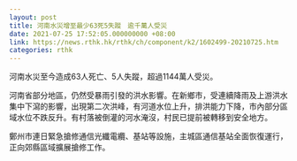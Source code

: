 ```yaml
---
layout: post
title: 河南水災增至最少63死5失蹤　逾千萬人受災
date: 2021-07-25 17:52:05.000000000 +08:00
link: https://news.rthk.hk/rthk/ch/component/k2/1602499-20210725.htm
categories: rthk
---
```


河南水災至今造成63人死亡、5人失蹤，超過1144萬人受災。

河南省部分地區，仍然受暴雨引發的洪水影響。在新鄉市，受連續降雨及上游洪水集中下瀉的影響，出現第二次洪峰，有河道水位上升，排洪能力下降，市內部分區域水位不跌反升。有村落被倒灌的河水淹沒，村民已提前被轉移到安全地方。

鄭州市連日緊急搶修通信光纖電纜、基站等設施，主城區通信基站全面恢復運行，正向郊縣區域擴展搶修工作。
